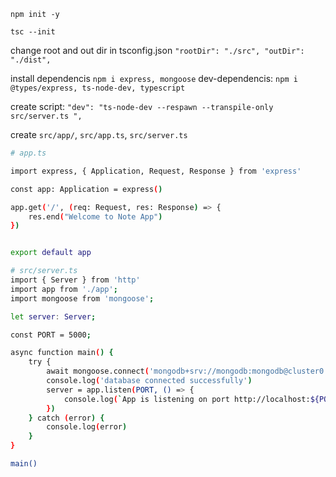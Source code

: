 `npm init -y`

`tsc --init`

change root and out dir in tsconfig.json
`"rootDir": "./src", "outDir": "./dist",`

install dependencis `npm i express, mongoose` dev-dependencis: `npm i @types/express, ts-node-dev, typescript`

create script: `"dev": "ts-node-dev --respawn --transpile-only src/server.ts ",`

create `src/app/`, `src/app.ts`, `src/server.ts`

```bash
# app.ts

import express, { Application, Request, Response } from 'express'

const app: Application = express()

app.get('/', (req: Request, res: Response) => {
    res.end("Welcome to Note App")
})


export default app

```

```bash
# src/server.ts
import { Server } from 'http'
import app from './app';
import mongoose from 'mongoose';

let server: Server;

const PORT = 5000;

async function main() {
    try {
        await mongoose.connect('mongodb+srv://mongodb:mongodb@cluster0.lpi7o.mongodb.net/?retryWrites=true&w=majority&appName=Cluster0');
        console.log('database connected successfully')
        server = app.listen(PORT, () => {
            console.log(`App is listening on port http://localhost:${PORT}`)
        })
    } catch (error) {
        console.log(error)
    }
}

main()
```
